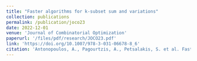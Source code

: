 ```yaml
---
title: "Faster algorithms for k-subset sum and variations"
collection: publications
permalink: /publication/joco23
date: 2022-12-01
venue: 'Journal of Combinatorial Optimization'
paperurl: '/files/pdf/research/JOCO23.pdf'
link: 'https://doi.org/10.1007/978-3-031-06678-8_6'
citation: 'Antonopoulos, A., Pagourtzis, A., Petsalakis, S. et al. Faster algorithms for k-subset sum and variations. J Comb Optim 45, 24 (2023). https://doi.org/10.1007/s10878-022-00928-0'
---
```


